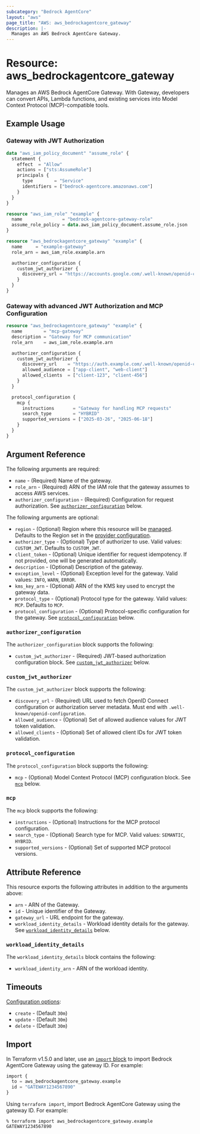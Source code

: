 ```yaml
---
subcategory: "Bedrock AgentCore"
layout: "aws"
page_title: "AWS: aws_bedrockagentcore_gateway"
description: |-
  Manages an AWS Bedrock AgentCore Gateway.
---
```


# Resource: aws_bedrockagentcore_gateway

Manages an AWS Bedrock AgentCore Gateway. With Gateway, developers can convert APIs, Lambda functions, and existing services into Model Context Protocol (MCP)-compatible tools.

## Example Usage

### Gateway with JWT Authorization

```terraform
data "aws_iam_policy_document" "assume_role" {
  statement {
    effect  = "Allow"
    actions = ["sts:AssumeRole"]
    principals {
      type        = "Service"
      identifiers = ["bedrock-agentcore.amazonaws.com"]
    }
  }
}

resource "aws_iam_role" "example" {
  name               = "bedrock-agentcore-gateway-role"
  assume_role_policy = data.aws_iam_policy_document.assume_role.json
}

resource "aws_bedrockagentcore_gateway" "example" {
  name     = "example-gateway"
  role_arn = aws_iam_role.example.arn

  authorizer_configuration {
    custom_jwt_authorizer {
      discovery_url = "https://accounts.google.com/.well-known/openid-configuration"
    }
  }
}
```

### Gateway with advanced JWT Authorization and MCP Configuration

```terraform
resource "aws_bedrockagentcore_gateway" "example" {
  name        = "mcp-gateway"
  description = "Gateway for MCP communication"
  role_arn    = aws_iam_role.example.arn

  authorizer_configuration {
    custom_jwt_authorizer {
      discovery_url    = "https://auth.example.com/.well-known/openid-configuration"
      allowed_audience = ["app-client", "web-client"]
      allowed_clients  = ["client-123", "client-456"]
    }
  }

  protocol_configuration {
    mcp {
      instructions       = "Gateway for handling MCP requests"
      search_type        = "HYBRID"
      supported_versions = ["2025-03-26", "2025-06-18"]
    }
  }
}
```

## Argument Reference

The following arguments are required:

* `name` - (Required) Name of the gateway.
* `role_arn` - (Required) ARN of the IAM role that the gateway assumes to access AWS services.
* `authorizer_configuration` - (Required) Configuration for request authorization. See [`authorizer_configuration`](#authorizer_configuration) below.

The following arguments are optional:

* `region` - (Optional) Region where this resource will be [managed](https://docs.aws.amazon.com/general/latest/gr/rande.html#regional-endpoints). Defaults to the Region set in the [provider configuration](https://registry.terraform.io/providers/hashicorp/aws/latest/docs#aws-configuration-reference).
* `authorizer_type` - (Optional) Type of authorizer to use. Valid values: `CUSTOM_JWT`. Defaults to `CUSTOM_JWT`.
* `client_token` - (Optional) Unique identifier for request idempotency. If not provided, one will be generated automatically.
* `description` - (Optional) Description of the gateway.
* `exception_level` - (Optional) Exception level for the gateway. Valid values: `INFO`, `WARN`, `ERROR`.
* `kms_key_arn` - (Optional) ARN of the KMS key used to encrypt the gateway data.
* `protocol_type` - (Optional) Protocol type for the gateway. Valid values: `MCP`. Defaults to `MCP`.
* `protocol_configuration` - (Optional) Protocol-specific configuration for the gateway. See [`protocol_configuration`](#protocol_configuration) below.

### `authorizer_configuration`

The `authorizer_configuration` block supports the following:

* `custom_jwt_authorizer` - (Required) JWT-based authorization configuration block. See [`custom_jwt_authorizer`](#custom_jwt_authorizer) below.

### `custom_jwt_authorizer`

The `custom_jwt_authorizer` block supports the following:

* `discovery_url` - (Required) URL used to fetch OpenID Connect configuration or authorization server metadata. Must end with `.well-known/openid-configuration`.
* `allowed_audience` - (Optional) Set of allowed audience values for JWT token validation.
* `allowed_clients` - (Optional) Set of allowed client IDs for JWT token validation.

### `protocol_configuration`

The `protocol_configuration` block supports the following:

* `mcp` - (Optional) Model Context Protocol (MCP) configuration block. See [`mcp`](#mcp) below.

### `mcp`

The `mcp` block supports the following:

* `instructions` - (Optional) Instructions for the MCP protocol configuration.
* `search_type` - (Optional) Search type for MCP. Valid values: `SEMANTIC`, `HYBRID`.
* `supported_versions` - (Optional) Set of supported MCP protocol versions.

## Attribute Reference

This resource exports the following attributes in addition to the arguments above:

* `arn` - ARN of the Gateway.
* `id` - Unique identifier of the Gateway.
* `gateway_url` - URL endpoint for the gateway.
* `workload_identity_details` - Workload identity details for the gateway. See [`workload_identity_details`](#workload_identity_details) below.

### `workload_identity_details`

The `workload_identity_details` block contains the following:

* `workload_identity_arn` - ARN of the workload identity.

## Timeouts

[Configuration options](https://developer.hashicorp.com/terraform/language/resources/syntax#operation-timeouts):

* `create` - (Default `30m`)
* `update` - (Default `30m`)
* `delete` - (Default `30m`)

## Import

In Terraform v1.5.0 and later, use an [`import` block](https://developer.hashicorp.com/terraform/language/import) to import Bedrock AgentCore Gateway using the gateway ID. For example:

```terraform
import {
  to = aws_bedrockagentcore_gateway.example
  id = "GATEWAY1234567890"
}
```

Using `terraform import`, import Bedrock AgentCore Gateway using the gateway ID. For example:

```console
% terraform import aws_bedrockagentcore_gateway.example GATEWAY1234567890
```
